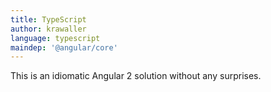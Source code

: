 ```yaml
---
title: TypeScript
author: krawaller
language: typescript
maindep: '@angular/core'
---
```


This is an idiomatic Angular 2 solution without any surprises.